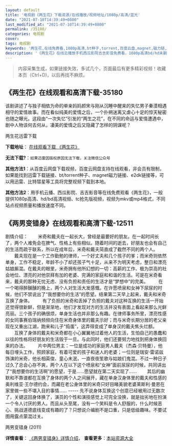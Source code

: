 ```yaml
---
layout: default
title: '电视剧《两生花》下载资源/在线播放/视频地址/1080p/高清/蓝光'
date: "2021-07-10T14:39:49+0800"
last_modified_at: "2021-07-10T14:39:49+0800"
permalink: /35180/
categories: 电视剧
cover:
tags: 电视剧
keywords: '两生花,在线免费看,1080p高清,bt种子,torrent,百度云盘,magnet,磁力链,迅雷下载资源'
description: '《两生花》在线云播放手机西瓜影院吉吉影音免费看，1080p高清bd/hd未删减完整版和tc抢先枪版，mkv/mp4格式，附带bt/torrent种子、magnet/磁力链、百度云盘、网盘资源迅雷下载链接'
---
```


>内容采集生成，如果链接失效，多试几个，页面最后有更多精彩视频！收藏本页（Ctrl+D)，以后再找不麻烦。


## 《两生花》在线观看和高清下载-35180

该剧讲述了与独子相依为命的单亲妈妈颜宋与刚从沉睡中醒来的失忆男子秦漠相遇相守的爱情故事。而在看似纯美的爱情之后，一个扑朔迷离又虐心十足的惊天秘密也随之曝光。这段由“一次失忆&rdquo;引发的&ldquo;两生之花”，在不同的命运与爱情遭遇中，剧中人物该何去何从，凄美的爱情之后又隐藏了怎样的阴谋呢？<!---剧情end--->


两生花迅雷下载

**下载地址**： [在线观看下载 《两生花》](https://www.993dy.com//vod-detail-id-13081.html) 


**无法下载?**：`如果迅雷因版权原因无法下载，关注微信公众号 `

**其他方法1**：从百度云网盘下载视频，百度云网盘支持在线观看，非会员有限制，如果能找到迅雷下载链接、bt/torrent种子、magnet磁力链接、e2dk链接等，可以用迅雷、比特彗星等工具将完整视频下载到本地。

**其他方法2**：用手机云播、西瓜影院、吉吉影音等在线免费观看《两生花》，一般提供1080p高清、hd/bd高清视频、tc抢先版视频，视频为mkv或mp4格式，不同站点视频质量和播放速度不同。


## 《两男变错身》在线观看和高清下载-12511

剧情介绍： 　　米奇和戴夫在一起长大，曾经是最要好的朋友。在一起时间长了，两个人难免会在脾气、性格上有些相似。随着时间的逝去，好朋友也会有自己的生活而疏于联系，所以在成年后，米奇和戴夫简直成了截然不同的两个人。 　　戴夫现在是一个工作勤勉的律师，一个好丈夫和几个孩子的爹；而米奇则依然单身，工作不稳定，年龄不小了却还孩子气十足，从来不为明天考虑，整日和漂亮姑娘厮混。在戴夫的眼里，米奇拥有他所幻想的一切：高薪的工作、极为崇高的社会地位、漂亮的对他崇拜有加的老婆、完满的家庭和和谐的生活。可是在米奇看来，戴夫的那种无忧无虑、没有负担和责任的生活才是“梦想中”的完美。 　　在一个喝得醉醺醺的晚上，两个人对生活大发感慨。在许愿喷泉和女神下尿尿的时候，他们不禁说出了“我想要你的生活”的愿望。结果第二天早上起来，戴夫和米奇互换了身体。 　　有了负担的米奇和丢掉了负担的戴夫对这种互换的生活一开始还觉得很新鲜，但是渐渐地，他们才发现对方的生活并没有表面上看起来那么光鲜亮丽。三个孩子的确很烦，单身生活也并非那么有趣。在律师事务所里，漂亮性感的女同事赛伯瑞纳频频向住在米奇身体里的戴夫示好；而与米奇长期分居的老父亲现在又重出江湖，跑来和儿子“捣蛋”，这弄得变成了单身汉的戴夫焦头烂额。 　　互换了身体的戴夫和米奇都在小心翼翼地过着他人的生活，生怕自己的愚蠢和以往的性格将好朋友的生活毁于一旦。与此同时，他们还要努力地找到把身体换回来的办法。 　　片中两位男主：一位是成功的家庭男人戴夫（杰森·贝特曼），他每日埋头工作，照顾家庭，有着可爱的孩子和迷人的老婆；一位则是瑞安·雷诺兹饰演的米奇，他长相英俊、童心未泯，一直夜夜笙歌与姑娘们鬼混。不过一种日子过久了总会心存不爽，两个人在以下这个喷泉和“女神”面前尿尿的时候，共同讲出了“我想要你的生活啊”的愿望，于是……愿望就在第二天实现了…… 　　其后的幽默和不靠谱都在互换了身体的两个人之间展开，藏在单身汉身体里的戴夫和性感的奥利维亚·王尔德约会，而藏在老公身体里的米奇只好目睹美貌老婆莱斯利·曼恩在家里做一些不堪入目的事情…… ----- 先不说身体互换这个创意已经被用过无数次了，关键这回身体换了，演员的个性和演技感觉上可完全没换，就是拙劣地在扮演一个令人讨厌的男人。而且从头至尾，没有一个笑料是令人舒服的，什么时候恶心、挑战道德底线变成有趣的了？只想说介编剧不是口重，只是低级趣味。不要试图用露点蒙混过关。


两男变错身 (2011)

**详情查看**： [《两男变错身》详情介绍](/movie/12511/)， **查看更多**：[本站资源大全](/movie/t/all/)

